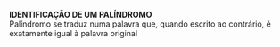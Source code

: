 **IDENTIFICAÇÃO DE UM PALÍNDROMO**
<br/>Palíndromo se traduz numa palavra que, quando escrito ao contrário, é exatamente igual à palavra original 